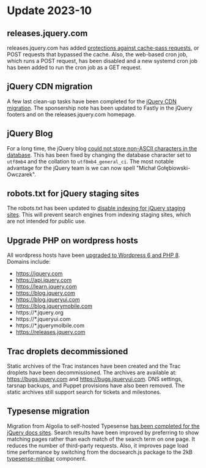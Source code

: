 # Update 2023-10

## releases.jquery.com

releases.jquery.com has added [protections against cache-pass requests](https://github.com/jquery/infrastructure-puppet/issues/28), or POST requests that bypassed the cache. Also, the web-based cron job, which runs a POST request, has been disabled and a new systemd cron job has been added to run the cron job as a GET request.

## jQuery CDN migration

A few last clean-up tasks have been completed for the [jQuery CDN migration](https://github.com/jquery/infrastructure-puppet/issues/30). The sponsership note has been updated to Fastly in the jQuery footers and on the releases.jquery.com homepage.

## jQuery Blog

For a long time, the jQuery blog [could not store non-ASCII characters in the database](https://github.com/jquery/infrastructure-puppet/issues/11). This has been fixed by changing the database character set to `utf8mb4` and the collation to `utf8mb4_general_ci`. The most notable advantage for the jQuery team is we can now spell "Michał Gołębiowski-Owczarek".

## robots.txt for jQuery staging sites

The robots.txt has been updated to [disable indexing for jQuery staging sites](https://github.com/jquery/infrastructure-puppet/issues/32). This will prevent search engines from indexing staging sites, which are not intended for public use.

## Upgrade PHP on wordpress hosts

All wordpress hosts have been [upgraded to Wordpress 6 and PHP 8](https://github.com/jquery/infrastructure-puppet/issues/6). Domains include:

- https://jquery.com
- https://api.jquery.com
- https://learn.jquery.com
- https://blog.jquery.com
- https://blog.jqueryui.com
- https://blog.jquerymobile.com
- https://*.jquery.org
- https://*.jqueryui.com
- https://*.jquerymolbile.com
- https://releases.jquery.com

## Trac droplets decommissioned

Static archives of the Trac instances have been created and the Trac droplets have been decommissioned. The archives are available at: https://bugs.jquery.com and https://bugs.jqueryui.com. DNS settings, tarsnap backups, and Puppet provisions have also been removed. The static archives still support search for tickets and milestones.

## Typesense migration

Migration from Algolia to self-hosted Typesense [has been completed for the jQuery docs sites](https://github.com/jquery/infrastructure-puppet/issues/33). Search results have been improved by preferring to show matching pages rather than each match of the search term on one page. It reduces the number of third-party requests. Also, it improves page load time performance by switching from the docsearch.js package to the 2kB [typesense-minibar](https://github.com/jquery/typesense-minibar) component.
